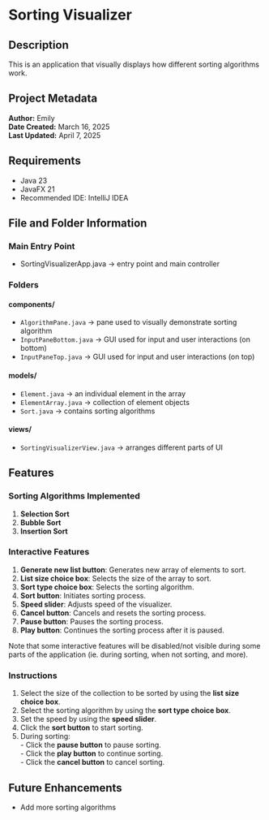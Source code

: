 # Sorting Visualizer

## Description
This is an application that visually displays how different sorting algorithms work.

## Project Metadata
**Author:** Emily <br>
**Date Created:** March 16, 2025 <br>
**Last Updated:** April 7, 2025 <br>

## Requirements
* Java 23
* JavaFX 21
* Recommended IDE: IntelliJ IDEA

## File and Folder Information
### Main Entry Point
- SortingVisualizerApp.java → entry point and main controller

### Folders
#### components/
- `AlgorithmPane.java` → pane used to visually demonstrate sorting algorithm
- `InputPaneBottom.java` → GUI used for input and user interactions (on bottom)
- `InputPaneTop.java` → GUI used for input and user interactions (on top)

#### models/
- `Element.java` → an individual element in the array 
- `ElementArray.java` → collection of element objects
- `Sort.java` → contains sorting algorithms

#### views/
- `SortingVisualizerView.java` → arranges different parts of UI

## Features
### Sorting Algorithms Implemented
1. **Selection Sort**
2. **Bubble Sort**
3. **Insertion Sort**

### Interactive Features
1. **Generate new list button**: Generates new array of elements to sort.
2. **List size choice box**: Selects the size of the array to sort.
3. **Sort type choice box**: Selects the sorting algorithm.
4. **Sort button**: Initiates sorting process.
5. **Speed slider**: Adjusts speed of the visualizer.
6. **Cancel button**: Cancels and resets the sorting process.
7. **Pause button**: Pauses the sorting process.
8. **Play button**: Continues the sorting process after it is paused. <br>

Note that some interactive features will be disabled/not visible during some parts of the application (ie. during sorting, when not sorting, and more).

### Instructions
1. Select the size of the collection to be sorted by using the **list size choice box**.
2. Select the sorting algorithm by using the **sort type choice box**.
3. Set the speed by using the **speed slider**.
4. Click the **sort button** to start sorting.
5. During sorting: <br>
<indent> - Click the **pause button** to pause sorting.<br>
<indent> - Click the **play button** to continue sorting. <br>
<indent> - Click the **cancel button** to cancel sorting.

## Future Enhancements
- Add more sorting algorithms
